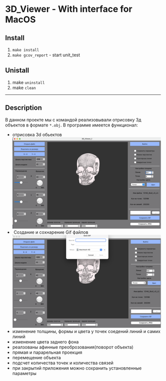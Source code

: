 # 3D_Viewer - With interface for MacOS

## Install
1. `make install`
2. `make gcov_report` - start unit_test

## Unistall
1. make `uninstall`
2. make `clean`
---
## Description
В данном проекте мы с командой реализовывали отрисовку 3д объектов в формате `*.obj`.
В программе имеется функционал:
- отрисовка 3d обьектов
![painting3Dobject](./Screenshot/PaintObject.png)
-  Создание и сохнарение Gif файлов
![saveGif](./Screenshot/SaveGif.png)
- изменение толщины, формы и цвета у точек соедений линий и самих линий
- изменение цвета заднего фона
- реалзованы афинные преоброзования(поворот объекта)
- прямая и парарельная проекция
- перемещение объекта
- подсчет количества точек и количества связей
- при закрытий приложения можно сохранить установленные параметры 
